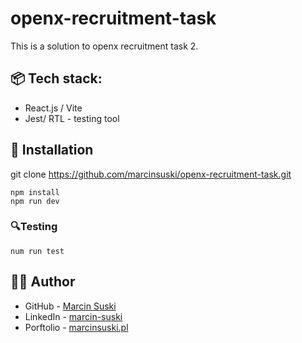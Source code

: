 # openx-recruitment-task
This is a solution to openx recruitment task 2.

## 📦 Tech stack:
- React.js / Vite
- Jest/ RTL - testing tool


## 💾 Installation
git clone https://github.com/marcinsuski/openx-recruitment-task.git

`npm install`  
`npm run dev`  
### 🔍Testing
`num run test`


## 🧙‍♂️ Author
- GitHub - [Marcin Suski](https://github.com/marcinsuski)
- LinkedIn - [marcin-suski](https://www.linkedin.com/in/marcin-suski/)
- Porftolio - [marcinsuski.pl](https://marcinsuski.pl)
